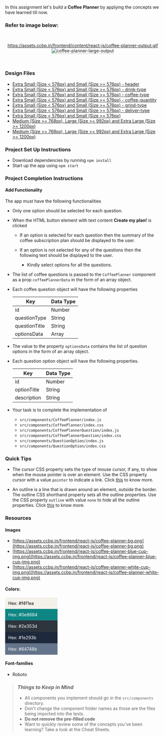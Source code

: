 In this assignment let's build a **Coffee Planner** by applying the concepts we have learned till now.

### Refer to image below:

<br/>
<div style="text-align: center;">

https://assets.ccbp.in/frontend/content/react-js/coffee-planner-output.gif
<img src="https://assets.ccbp.in/frontend/content/react-js/coffee-planner-output.gif" alt="coffee-planner-large-output" style="max-width:70%;box-shadow:0 2.8px 2.2px rgba(0, 0, 0, 0.12)">

</div>
<br/>

### Design Files

- [Extra Small (Size < 576px) and Small (Size >= 576px) - header](https://assets.ccbp.in/frontend/content/react-js/coffee-planner-sm-header-output-img.png)
- [Extra Small (Size < 576px) and Small (Size >= 576px) - drink-type](https://assets.ccbp.in/frontend/content/react-js/coffee-planner-sm-drink-type-output.png)
- [Extra Small (Size < 576px) and Small (Size >= 576px) - coffee-type](https://assets.ccbp.in/frontend/content/react-js/coffee-planner-sm-coffee-type-output.png)
- [Extra Small (Size < 576px) and Small (Size >= 576px) - coffee-quantity](https://assets.ccbp.in/frontend/content/react-js/coffee-planner-sm-coffee-quantity-output.png)
- [Extra Small (Size < 576px) and Small (Size >= 576px) - grind-type](https://assets.ccbp.in/frontend/content/react-js/coffee-planner-sm-grind-type-output.png)
- [Extra Small (Size < 576px) and Small (Size >= 576px) - deliver-type](https://assets.ccbp.in/frontend/content/react-js/coffee-planner-sm-deliver-type-output.png)
- [Extra Small (Size < 576px) and Small (Size >= 576px)](https://assets.ccbp.in/frontend/content/react-js/coffee-planner-success-sm-output.png)
- [Medium (Size >= 768px), Large (Size >= 992px) and Extra Large (Size >= 1200px)](https://assets.ccbp.in/frontend/content/react-js/coffee-planner-success-lg-output.png)
- [Medium (Size >= 768px), Large (Size >= 992px) and Extra Large (Size >= 1200px)](https://assets.ccbp.in/frontend/content/react-js/coffee-planner-error-lg-output.png)

### Project Set Up Instructions

- Download dependencies by running `npm install`
- Start up the app using `npm start`

### Project Completion Instructions

#### Add Functionality

The app must have the following functionalities

- Only one option should be selected for each question.

- When the HTML button element with text content **Create my plan!** is clicked

  - If an option is selected for each question then the summary of the coffee subscription plan should be displayed to the user.

  - If an option is not selected for any of the questions then the following text should be displayed to the user.
    - Kindly select options for all the questions.

- The list of coffee questions is passed to the `CoffeePlanner` component as a prop `coffeePlannerData` in the form of an array object.

- Each coffee question object will have the following properties

  | Key           | Data Type |
  | --------------| --------- |
  | id            | Number    |
  | questionType  | String    |
  | questionTitle | String    |
  | optionsData   | Array     |

- The value to the property `optionsData` contains the list of question options in the form of an array object.
- Each question option object will have the following properties.

  | Key         | Data Type |
  | ----------- | --------- |
  | id          | Number    |
  | optionTitle | String    |
  | description | String    |

- Your task is to complete the implementation of
  - `src/components/CoffeePlanner/index.js`
  - `src/components/CoffeePlanner/index.css`
  - `src/components/CoffeePlannerQuestion/index.js`
  - `src/components/CoffeePlannerQuestion/index.css`
  - `src/components/QuestionOption/index.js`
  - `src/components/QuestionOption/index.css`

### Quick Tips

- The cursor CSS property sets the type of mouse cursor, if any, to show when the mouse pointer is over an element. Use the CSS property cursor with a value `pointer` to indicate a link. Click <a href="https://css-tricks.com/almanac/properties/c/cursor/" target="_blank">this</a> to know more.

- An outline is a line that is drawn around an element, outside the border. The outline CSS shorthand property sets all the outline properties. Use the CSS property `outline` with value `none` to hide all the outline properties. Click <a href="https://www.w3schools.com/css/css_outline.asp" target="_blank">this</a> to know more.

### Resources

#### Images

- [https://assets.ccbp.in/frontend/react-js/coffee-planner-bg.png](https://assets.ccbp.in/frontend/react-js/coffee-planner-bg.png)
- [https://assets.ccbp.in/frontend/react-js/coffee-planner-blue-cup-img.png](https://assets.ccbp.in/frontend/react-js/coffee-planner-blue-cup-img.png)
- [https://assets.ccbp.in/frontend/react-js/coffee-planner-white-cup-img.png](https://assets.ccbp.in/frontend/react-js/coffee-planner-white-cup-img.png)

#### Colors:

<div style="background-color: #f4f1ea; width: 150px; padding: 10px; color: black">Hex: #f4f1ea</div>
<div style="background-color: #0e8684; width: 150px; padding: 10px; color: white">Hex: #0e8684</div>
<div style="background-color: #2e353d; width: 150px; padding: 10px; color: white">Hex: #2e353d</div>
<div style="background-color: #1e293b; width: 150px; padding: 10px; color: white">Hex: #1e293b</div>
<div style="background-color: #64748b; width: 150px; padding: 10px; color: white">Hex: #64748b</div>

#### Font-families

- Roboto

> ### _Things to Keep in Mind_
>
> - All components you implement should go in the `src/components` directory.
> - Don't change the component folder names as those are the files being
>   imported into the tests.
> - **Do not remove the pre-filled code**
> - Want to quickly review some of the concepts you’ve been learning? Take a
>   look at the Cheat Sheets.
